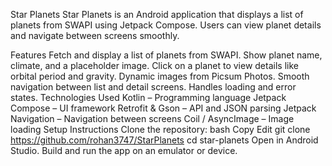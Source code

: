 Star Planets
Star Planets is an Android application that displays a list of planets from SWAPI using Jetpack Compose. Users can view planet details and navigate between screens smoothly.

Features
Fetch and display a list of planets from SWAPI.
Show planet name, climate, and a placeholder image.
Click on a planet to view details like orbital period and gravity.
Dynamic images from Picsum Photos.
Smooth navigation between list and detail screens.
Handles loading and error states.
Technologies Used
Kotlin – Programming language
Jetpack Compose – UI framework
Retrofit & Gson – API and JSON parsing
Jetpack Navigation – Navigation between screens
Coil / AsyncImage – Image loading
Setup Instructions
Clone the repository:
bash
Copy
Edit
git clone https://github.com/rohan3747/StarPlanets
cd star-planets
Open in Android Studio.
Build and run the app on an emulator or device.
